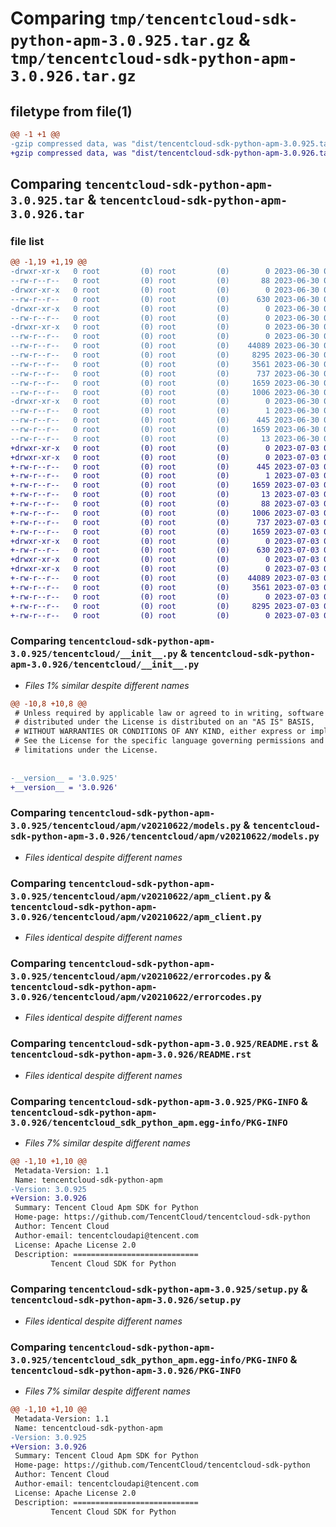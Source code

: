 # Comparing `tmp/tencentcloud-sdk-python-apm-3.0.925.tar.gz` & `tmp/tencentcloud-sdk-python-apm-3.0.926.tar.gz`

## filetype from file(1)

```diff
@@ -1 +1 @@
-gzip compressed data, was "dist/tencentcloud-sdk-python-apm-3.0.925.tar", last modified: Fri Jun 30 01:59:50 2023, max compression
+gzip compressed data, was "dist/tencentcloud-sdk-python-apm-3.0.926.tar", last modified: Mon Jul  3 00:18:42 2023, max compression
```

## Comparing `tencentcloud-sdk-python-apm-3.0.925.tar` & `tencentcloud-sdk-python-apm-3.0.926.tar`

### file list

```diff
@@ -1,19 +1,19 @@
-drwxr-xr-x   0 root         (0) root         (0)        0 2023-06-30 01:59:50.000000 tencentcloud-sdk-python-apm-3.0.925/
--rw-r--r--   0 root         (0) root         (0)       88 2023-06-30 01:59:50.000000 tencentcloud-sdk-python-apm-3.0.925/setup.cfg
-drwxr-xr-x   0 root         (0) root         (0)        0 2023-06-30 01:59:50.000000 tencentcloud-sdk-python-apm-3.0.925/tencentcloud/
--rw-r--r--   0 root         (0) root         (0)      630 2023-06-30 01:59:50.000000 tencentcloud-sdk-python-apm-3.0.925/tencentcloud/__init__.py
-drwxr-xr-x   0 root         (0) root         (0)        0 2023-06-30 01:59:50.000000 tencentcloud-sdk-python-apm-3.0.925/tencentcloud/apm/
--rw-r--r--   0 root         (0) root         (0)        0 2023-06-30 01:59:50.000000 tencentcloud-sdk-python-apm-3.0.925/tencentcloud/apm/__init__.py
-drwxr-xr-x   0 root         (0) root         (0)        0 2023-06-30 01:59:50.000000 tencentcloud-sdk-python-apm-3.0.925/tencentcloud/apm/v20210622/
--rw-r--r--   0 root         (0) root         (0)        0 2023-06-30 01:59:50.000000 tencentcloud-sdk-python-apm-3.0.925/tencentcloud/apm/v20210622/__init__.py
--rw-r--r--   0 root         (0) root         (0)    44089 2023-06-30 01:59:50.000000 tencentcloud-sdk-python-apm-3.0.925/tencentcloud/apm/v20210622/models.py
--rw-r--r--   0 root         (0) root         (0)     8295 2023-06-30 01:59:50.000000 tencentcloud-sdk-python-apm-3.0.925/tencentcloud/apm/v20210622/apm_client.py
--rw-r--r--   0 root         (0) root         (0)     3561 2023-06-30 01:59:50.000000 tencentcloud-sdk-python-apm-3.0.925/tencentcloud/apm/v20210622/errorcodes.py
--rw-r--r--   0 root         (0) root         (0)      737 2023-06-30 01:59:50.000000 tencentcloud-sdk-python-apm-3.0.925/README.rst
--rw-r--r--   0 root         (0) root         (0)     1659 2023-06-30 01:59:50.000000 tencentcloud-sdk-python-apm-3.0.925/PKG-INFO
--rw-r--r--   0 root         (0) root         (0)     1006 2023-06-30 01:59:50.000000 tencentcloud-sdk-python-apm-3.0.925/setup.py
-drwxr-xr-x   0 root         (0) root         (0)        0 2023-06-30 01:59:50.000000 tencentcloud-sdk-python-apm-3.0.925/tencentcloud_sdk_python_apm.egg-info/
--rw-r--r--   0 root         (0) root         (0)        1 2023-06-30 01:59:50.000000 tencentcloud-sdk-python-apm-3.0.925/tencentcloud_sdk_python_apm.egg-info/dependency_links.txt
--rw-r--r--   0 root         (0) root         (0)      445 2023-06-30 01:59:50.000000 tencentcloud-sdk-python-apm-3.0.925/tencentcloud_sdk_python_apm.egg-info/SOURCES.txt
--rw-r--r--   0 root         (0) root         (0)     1659 2023-06-30 01:59:50.000000 tencentcloud-sdk-python-apm-3.0.925/tencentcloud_sdk_python_apm.egg-info/PKG-INFO
--rw-r--r--   0 root         (0) root         (0)       13 2023-06-30 01:59:50.000000 tencentcloud-sdk-python-apm-3.0.925/tencentcloud_sdk_python_apm.egg-info/top_level.txt
+drwxr-xr-x   0 root         (0) root         (0)        0 2023-07-03 00:18:42.000000 tencentcloud-sdk-python-apm-3.0.926/
+drwxr-xr-x   0 root         (0) root         (0)        0 2023-07-03 00:18:42.000000 tencentcloud-sdk-python-apm-3.0.926/tencentcloud_sdk_python_apm.egg-info/
+-rw-r--r--   0 root         (0) root         (0)      445 2023-07-03 00:18:42.000000 tencentcloud-sdk-python-apm-3.0.926/tencentcloud_sdk_python_apm.egg-info/SOURCES.txt
+-rw-r--r--   0 root         (0) root         (0)        1 2023-07-03 00:18:42.000000 tencentcloud-sdk-python-apm-3.0.926/tencentcloud_sdk_python_apm.egg-info/dependency_links.txt
+-rw-r--r--   0 root         (0) root         (0)     1659 2023-07-03 00:18:42.000000 tencentcloud-sdk-python-apm-3.0.926/tencentcloud_sdk_python_apm.egg-info/PKG-INFO
+-rw-r--r--   0 root         (0) root         (0)       13 2023-07-03 00:18:42.000000 tencentcloud-sdk-python-apm-3.0.926/tencentcloud_sdk_python_apm.egg-info/top_level.txt
+-rw-r--r--   0 root         (0) root         (0)       88 2023-07-03 00:18:42.000000 tencentcloud-sdk-python-apm-3.0.926/setup.cfg
+-rw-r--r--   0 root         (0) root         (0)     1006 2023-07-03 00:18:42.000000 tencentcloud-sdk-python-apm-3.0.926/setup.py
+-rw-r--r--   0 root         (0) root         (0)      737 2023-07-03 00:18:42.000000 tencentcloud-sdk-python-apm-3.0.926/README.rst
+-rw-r--r--   0 root         (0) root         (0)     1659 2023-07-03 00:18:42.000000 tencentcloud-sdk-python-apm-3.0.926/PKG-INFO
+drwxr-xr-x   0 root         (0) root         (0)        0 2023-07-03 00:18:42.000000 tencentcloud-sdk-python-apm-3.0.926/tencentcloud/
+-rw-r--r--   0 root         (0) root         (0)      630 2023-07-03 00:18:42.000000 tencentcloud-sdk-python-apm-3.0.926/tencentcloud/__init__.py
+drwxr-xr-x   0 root         (0) root         (0)        0 2023-07-03 00:18:42.000000 tencentcloud-sdk-python-apm-3.0.926/tencentcloud/apm/
+drwxr-xr-x   0 root         (0) root         (0)        0 2023-07-03 00:18:42.000000 tencentcloud-sdk-python-apm-3.0.926/tencentcloud/apm/v20210622/
+-rw-r--r--   0 root         (0) root         (0)    44089 2023-07-03 00:18:42.000000 tencentcloud-sdk-python-apm-3.0.926/tencentcloud/apm/v20210622/models.py
+-rw-r--r--   0 root         (0) root         (0)     3561 2023-07-03 00:18:42.000000 tencentcloud-sdk-python-apm-3.0.926/tencentcloud/apm/v20210622/errorcodes.py
+-rw-r--r--   0 root         (0) root         (0)        0 2023-07-03 00:18:42.000000 tencentcloud-sdk-python-apm-3.0.926/tencentcloud/apm/v20210622/__init__.py
+-rw-r--r--   0 root         (0) root         (0)     8295 2023-07-03 00:18:42.000000 tencentcloud-sdk-python-apm-3.0.926/tencentcloud/apm/v20210622/apm_client.py
+-rw-r--r--   0 root         (0) root         (0)        0 2023-07-03 00:18:42.000000 tencentcloud-sdk-python-apm-3.0.926/tencentcloud/apm/__init__.py
```

### Comparing `tencentcloud-sdk-python-apm-3.0.925/tencentcloud/__init__.py` & `tencentcloud-sdk-python-apm-3.0.926/tencentcloud/__init__.py`

 * *Files 1% similar despite different names*

```diff
@@ -10,8 +10,8 @@
 # Unless required by applicable law or agreed to in writing, software
 # distributed under the License is distributed on an "AS IS" BASIS,
 # WITHOUT WARRANTIES OR CONDITIONS OF ANY KIND, either express or implied.
 # See the License for the specific language governing permissions and
 # limitations under the License.
 
 
-__version__ = '3.0.925'
+__version__ = '3.0.926'
```

### Comparing `tencentcloud-sdk-python-apm-3.0.925/tencentcloud/apm/v20210622/models.py` & `tencentcloud-sdk-python-apm-3.0.926/tencentcloud/apm/v20210622/models.py`

 * *Files identical despite different names*

### Comparing `tencentcloud-sdk-python-apm-3.0.925/tencentcloud/apm/v20210622/apm_client.py` & `tencentcloud-sdk-python-apm-3.0.926/tencentcloud/apm/v20210622/apm_client.py`

 * *Files identical despite different names*

### Comparing `tencentcloud-sdk-python-apm-3.0.925/tencentcloud/apm/v20210622/errorcodes.py` & `tencentcloud-sdk-python-apm-3.0.926/tencentcloud/apm/v20210622/errorcodes.py`

 * *Files identical despite different names*

### Comparing `tencentcloud-sdk-python-apm-3.0.925/README.rst` & `tencentcloud-sdk-python-apm-3.0.926/README.rst`

 * *Files identical despite different names*

### Comparing `tencentcloud-sdk-python-apm-3.0.925/PKG-INFO` & `tencentcloud-sdk-python-apm-3.0.926/tencentcloud_sdk_python_apm.egg-info/PKG-INFO`

 * *Files 7% similar despite different names*

```diff
@@ -1,10 +1,10 @@
 Metadata-Version: 1.1
 Name: tencentcloud-sdk-python-apm
-Version: 3.0.925
+Version: 3.0.926
 Summary: Tencent Cloud Apm SDK for Python
 Home-page: https://github.com/TencentCloud/tencentcloud-sdk-python
 Author: Tencent Cloud
 Author-email: tencentcloudapi@tencent.com
 License: Apache License 2.0
 Description: ============================
         Tencent Cloud SDK for Python
```

### Comparing `tencentcloud-sdk-python-apm-3.0.925/setup.py` & `tencentcloud-sdk-python-apm-3.0.926/setup.py`

 * *Files identical despite different names*

### Comparing `tencentcloud-sdk-python-apm-3.0.925/tencentcloud_sdk_python_apm.egg-info/PKG-INFO` & `tencentcloud-sdk-python-apm-3.0.926/PKG-INFO`

 * *Files 7% similar despite different names*

```diff
@@ -1,10 +1,10 @@
 Metadata-Version: 1.1
 Name: tencentcloud-sdk-python-apm
-Version: 3.0.925
+Version: 3.0.926
 Summary: Tencent Cloud Apm SDK for Python
 Home-page: https://github.com/TencentCloud/tencentcloud-sdk-python
 Author: Tencent Cloud
 Author-email: tencentcloudapi@tencent.com
 License: Apache License 2.0
 Description: ============================
         Tencent Cloud SDK for Python
```

